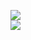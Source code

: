 [![](https://img.shields.io/badge/Made%20With-Github%20Spray-lightgrey.svg?style=for-the-badge&logo=github)](https://github.com/Annihil/github-spray#4656)  
[![](https://i.imgur.com/2DrTn0Z.gif)](https://github.com/Annihil/github-spray)
